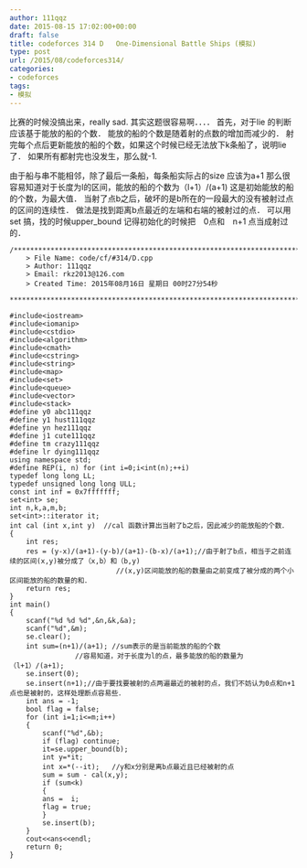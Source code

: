 ```yaml
---
author: 111qqz
date: 2015-08-15 17:02:00+00:00
draft: false
title: codeforces 314 D   One-Dimensional Battle Ships (模拟)
type: post
url: /2015/08/codeforces314/
categories:
- codeforces
tags:
- 模拟
---
```




比赛的时候没搞出来，really sad.
其实这题很容易啊．．．．
首先，对于lie 的判断应该基于能放的船的个数．
能放的船的个数是随着射的点数的增加而减少的．
射完每个点后更新能放的船的个数，如果这个时候已经无法放下k条船了，说明lie了．
如果所有都射完也没发生，那么就-1.

由于船与串不能相邻，除了最后一条船，每条船实际占的size 应该为a+1
那么很容易知道对于长度为l的区间，能放的船的个数为（l+1）/(a+1)
这是初始能放的船的个数，为最大值．
当射了点b之后，破坏的是b所在的一段最大的没有被射过点的区间的连续性．
做法是找到距离b点最近的左端和右端的被射过的点．
可以用set 搞，找的时候upper_bound
记得初始化的时候把　0点和　n+1 点当成射过的．

 

    
    /*************************************************************************
    	> File Name: code/cf/#314/D.cpp
    	> Author: 111qqz
    	> Email: rkz2013@126.com 
    	> Created Time: 2015年08月16日 星期日 00时27分54秒
     ************************************************************************/
    
    #include<iostream>
    #include<iomanip>
    #include<cstdio>
    #include<algorithm>
    #include<cmath>
    #include<cstring>
    #include<string>
    #include<map>
    #include<set>
    #include<queue>
    #include<vector>
    #include<stack>
    #define y0 abc111qqz
    #define y1 hust111qqz
    #define yn hez111qqz
    #define j1 cute111qqz
    #define tm crazy111qqz
    #define lr dying111qqz
    using namespace std;
    #define REP(i, n) for (int i=0;i<int(n);++i)  
    typedef long long LL;
    typedef unsigned long long ULL;
    const int inf = 0x7fffffff;
    set<int> se;
    int n,k,a,m,b;
    set<int>::iterator it;
    int cal (int x,int y)  //cal 函数计算出当射了b之后，因此减少的能放船的个数．
    {
        int res;
        res = (y-x)/(a+1)-(y-b)/(a+1)-(b-x)/(a+1);//由于射了b点，相当于之前连续的区间(x,y)被分成了（x,b）和（b,y)
    						  //(x,y)区间能放的船的数量由之前变成了被分成的两个小区间能放的船的数量的和．					
        return res;
    }
    int main()
    {
    	scanf("%d %d %d",&n,&k,&a);
    	scanf("%d",&m);
    	se.clear();
    	int sum=(n+1)/(a+1); //sum表示的是当前能放的船的个数
    			    //容易知道，对于长度为l的点，最多能放的船的数量为（l+1）/(a+1);
    	se.insert(0);
    	se.insert(n+1);//由于要找要被射的点两遍最近的被射的点，我们不妨认为0点和n+1点也是被射的，这样处理断点容易些．
    	int ans = -1;
    	bool flag = false;
    	for (int i=1;i<=m;i++)
    	{
    	    scanf("%d",&b);
    	    if (flag) continue;
    	    it=se.upper_bound(b);
    	    int y=*it;
    	    int x=*(--it);   //y和x分别是离b点最近且已经被射的点
    	    sum = sum - cal(x,y);
    	    if (sum<k)
    	    {
    		ans =  i;
    		flag = true;
    	    }
    	    se.insert(b);
    	}
    	cout<<ans<<endl;
    	return 0;
    }
    



